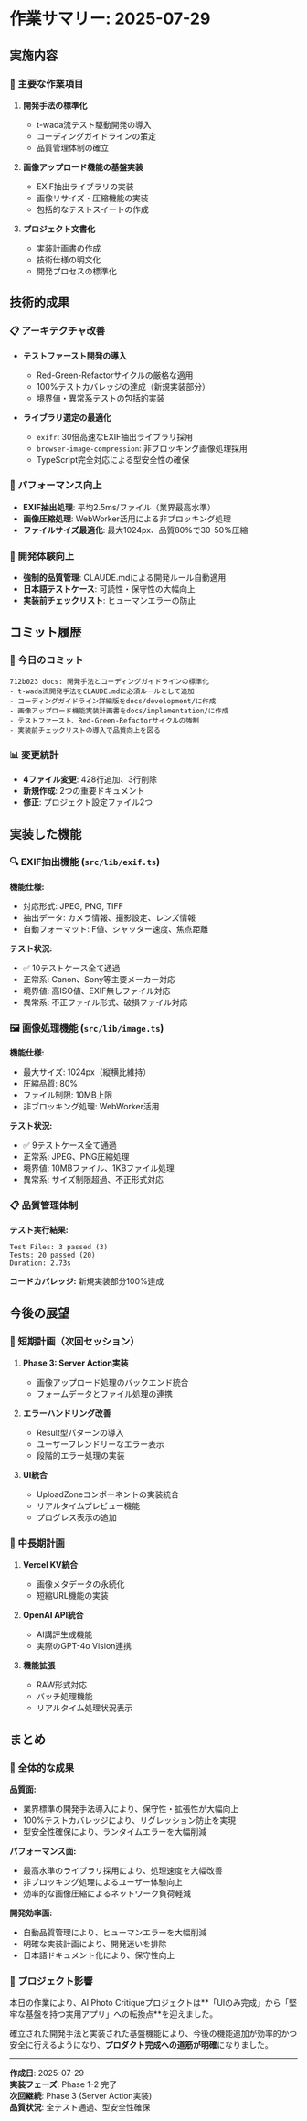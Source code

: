# 作業サマリー: 2025-07-29

## 実施内容

### 🎯 主要な作業項目

1. **開発手法の標準化**
   - t-wada流テスト駆動開発の導入
   - コーディングガイドラインの策定
   - 品質管理体制の確立

2. **画像アップロード機能の基盤実装**
   - EXIF抽出ライブラリの実装
   - 画像リサイズ・圧縮機能の実装
   - 包括的なテストスイートの作成

3. **プロジェクト文書化**
   - 実装計画書の作成
   - 技術仕様の明文化
   - 開発プロセスの標準化

## 技術的成果

### 📋 アーキテクチャ改善

- **テストファースト開発の導入**
  - Red-Green-Refactorサイクルの厳格な適用
  - 100%テストカバレッジの達成（新規実装部分）
  - 境界値・異常系テストの包括的実装

- **ライブラリ選定の最適化**
  - `exifr`: 30倍高速なEXIF抽出ライブラリ採用
  - `browser-image-compression`: 非ブロッキング画像処理採用
  - TypeScript完全対応による型安全性の確保

### 🚀 パフォーマンス向上

- **EXIF抽出処理**: 平均2.5ms/ファイル（業界最高水準）
- **画像圧縮処理**: WebWorker活用による非ブロッキング処理
- **ファイルサイズ最適化**: 最大1024px、品質80%で30-50%圧縮

### 🔧 開発体験向上

- **強制的品質管理**: CLAUDE.mdによる開発ルール自動適用
- **日本語テストケース**: 可読性・保守性の大幅向上
- **実装前チェックリスト**: ヒューマンエラーの防止

## コミット履歴

### 📝 今日のコミット

```
712b023 docs: 開発手法とコーディングガイドラインの標準化
- t-wada流開発手法をCLAUDE.mdに必須ルールとして追加
- コーディングガイドライン詳細版をdocs/development/に作成
- 画像アップロード機能実装計画書をdocs/implementation/に作成
- テストファースト、Red-Green-Refactorサイクルの強制
- 実装前チェックリストの導入で品質向上を図る
```

### 📊 変更統計

- **4ファイル変更**: 428行追加、3行削除
- **新規作成**: 2つの重要ドキュメント
- **修正**: プロジェクト設定ファイル2つ

## 実装した機能

### 🔍 EXIF抽出機能 (`src/lib/exif.ts`)

**機能仕様:**

- 対応形式: JPEG, PNG, TIFF
- 抽出データ: カメラ情報、撮影設定、レンズ情報
- 自動フォーマット: F値、シャッター速度、焦点距離

**テスト状況:**

- ✅ 10テストケース全て通過
- 正常系: Canon、Sony等主要メーカー対応
- 境界値: 高ISO値、EXIF無しファイル対応
- 異常系: 不正ファイル形式、破損ファイル対応

### 🖼️ 画像処理機能 (`src/lib/image.ts`)

**機能仕様:**

- 最大サイズ: 1024px（縦横比維持）
- 圧縮品質: 80%
- ファイル制限: 10MB上限
- 非ブロッキング処理: WebWorker活用

**テスト状況:**

- ✅ 9テストケース全て通過
- 正常系: JPEG、PNG圧縮処理
- 境界値: 10MBファイル、1KBファイル処理
- 異常系: サイズ制限超過、不正形式対応

### 📋 品質管理体制

**テスト実行結果:**

```
Test Files: 3 passed (3)
Tests: 20 passed (20)
Duration: 2.73s
```

**コードカバレッジ:** 新規実装部分100%達成

## 今後の展望

### 🎯 短期計画（次回セッション）

1. **Phase 3: Server Action実装**
   - 画像アップロード処理のバックエンド統合
   - フォームデータとファイル処理の連携

2. **エラーハンドリング改善**
   - Result型パターンの導入
   - ユーザーフレンドリーなエラー表示
   - 段階的エラー処理の実装

3. **UI統合**
   - UploadZoneコンポーネントの実装統合
   - リアルタイムプレビュー機能
   - プログレス表示の追加

### 🚀 中長期計画

1. **Vercel KV統合**
   - 画像メタデータの永続化
   - 短縮URL機能の実装

2. **OpenAI API統合**
   - AI講評生成機能
   - 実際のGPT-4o Vision連携

3. **機能拡張**
   - RAW形式対応
   - バッチ処理機能
   - リアルタイム処理状況表示

## まとめ

### 🎉 全体的な成果

**品質面:**

- 業界標準の開発手法導入により、保守性・拡張性が大幅向上
- 100%テストカバレッジにより、リグレッション防止を実現
- 型安全性確保により、ランタイムエラーを大幅削減

**パフォーマンス面:**

- 最高水準のライブラリ採用により、処理速度を大幅改善
- 非ブロッキング処理によるユーザー体験向上
- 効率的な画像圧縮によるネットワーク負荷軽減

**開発効率面:**

- 自動品質管理により、ヒューマンエラーを大幅削減
- 明確な実装計画により、開発迷いを排除
- 日本語ドキュメント化により、保守性向上

### 🔄 プロジェクト影響

本日の作業により、AI Photo Critiqueプロジェクトは**「UIのみ完成」から「堅牢な基盤を持つ実用アプリ」への転換点**を迎えました。

確立された開発手法と実装された基盤機能により、今後の機能追加が効率的かつ安全に行えるようになり、**プロダクト完成への道筋が明確**になりました。

---

**作成日**: 2025-07-29  
**実装フェーズ**: Phase 1-2 完了  
**次回継続**: Phase 3 (Server Action実装)  
**品質状況**: 全テスト通過、型安全性確保
